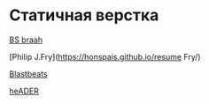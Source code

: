 # Статичная верстка

[BS braah](https://honspais.github.io/Test/)

[Philip J.Fry](https://honspais.github.io/resume Fry/)

[Blastbeats](https://honspais.github.io/Beat-fin/)

[heADER](https://honspais.github.io/Header/)

